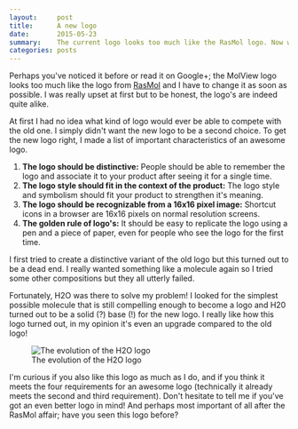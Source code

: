 ```yaml
---
layout:     post
title:      A new logo
date:       2015-05-23
summary:    The current logo looks too much like the RasMol logo. Now what?
categories: posts
---
```


Perhaps you've noticed it before or read it on Google+; the MolView logo looks
too much like the logo from [RasMol](http://www.rasmol.org/) and I have to
change it as soon as possible. I was really upset at first but to be honest, the
logo's are indeed quite alike.

At first I had no idea what kind of logo would ever be able to compete with the
old one. I simply didn't want the new logo to be a second choice. To get the
new logo right, I made a list of important characteristics of an awesome logo.

1. **The logo should be distinctive:** People should be able to remember the
  logo and associate it to your product after seeing it for a single time.
2. **The logo style should fit in the context of the product:** The logo style
  and symbolism should fit your product to strengthen it's meaning.
3. **The logo should be recognizable from a 16x16 pixel image:** Shortcut icons
  in a browser are 16x16 pixels on normal resolution screens.
4. **The golden rule of logo's:** It should be easy to replicate the logo using
  a pen and a piece of paper, even for people who see the logo for the first
  time.

I first tried to create a distinctive variant of the old logo but this turned
out to be a dead end. I really wanted something like a molecule again so I tried
some other compositions but they all utterly failed.

Fortunately, H2O was there to solve my problem! I looked for the simplest
possible molecule that is still compelling enough to become a logo and H20
turned out to be a solid (?) base (!) for the new logo. I really like how this
logo turned out, in my opinion it's even an upgrade compared to the old logo!

<figure>
  <img src="{{ site.url }}/img/2015-05-23-logo-evolution.png" alt="The evolution of the H2O logo">
  <figcaption>
    The evolution of the H2O logo
  </figcaption>
</figure>

I'm curious if you also like this logo as much as I do, and if you think it
meets the four requirements for an awesome logo (technically it already meets
the second and third requirement). Don't hesitate to tell me if you've got an
even better logo in mind! And perhaps most important of all after the RasMol
affair; have you seen this logo before?
